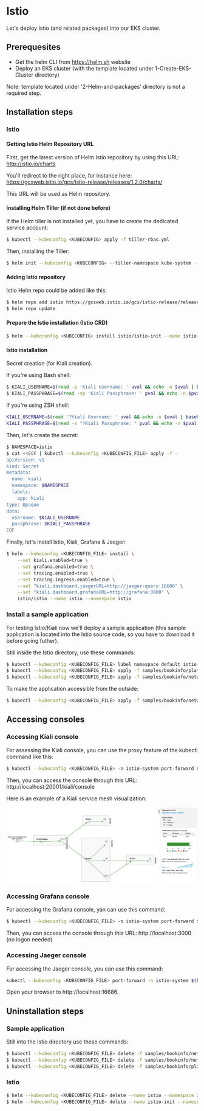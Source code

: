 # Istio

Let's deploy Istio (and related packages) into our EKS cluster.

## Prerequesites

- Get the helm CLI from https://helm.sh website
- Deploy an EKS cluster (with the template located under 1-Create-EKS-Cluster directory)

Note: template located under '2-Helm-and-packages' directory is not a required 
step.

## Installation steps

### Istio

#### Getting Istio Helm Repository URL

First, get the latest version of Helm Istio repository by using this URL:
http://istio.io/charts

You'll redirect to the right place, for instance here:
https://gcsweb.istio.io/gcs/istio-release/releases/1.2.0/charts/ 

This URL will be used as Helm repository.

#### Installing Helm Tiller (if not done before)

If the Helm tiller is not installed yet, you have to create the dedicated
service account:

```bash
$ kubectl --kubeconfig <KUBECONFIG> apply -f tiller-rbac.yml
```

Then, installing the Tiller:

```bash
$ helm init --kubeconfig <KUBECONFIG> --tiller-namespace kube-system --service-account tiller
```

#### Adding Istio repository

Istio Helm repo could be added like this:

```bash
$ helm repo add istio https://gcsweb.istio.io/gcs/istio-release/releases/1.2.0/charts/
$ helm repo update
```

#### Prepare the Istio installation (Istio CRD)

```bash
$ helm --kubeconfig <KUBECONFIG> install istio/istio-init --name istio-init --namespace istio
```

#### Istio installation 

Secret creation (for Kiali creation).

If you're using Bash shell:

```bash
$ KIALI_USERNAME=$(read -p 'Kiali Username: ' uval && echo -n $uval | base64)
$ KIALI_PASSPHRASE=$(read -sp 'Kiali Passphrase: ' pval && echo -n $pval | base64)
```

If you're using ZSH shell:
```bash
KIALI_USERNAME=$(read '?Kiali Username: ' uval && echo -n $uval | base64)
KIALI_PASSPHRASE=$(read -s "?Kiali Passphrase: " pval && echo -n $pval | base64)
```

Then, let's create the secret:

```bash
$ NAMESPACE=istio
$ cat <<EOF | kubectl --kubeconfig <KUBECONFIG_FILE> apply -f -
apiVersion: v1
kind: Secret
metadata:
  name: kiali
  namespace: $NAMESPACE
  labels:
    app: kiali
type: Opaque
data:
  username: $KIALI_USERNAME
  passphrase: $KIALI_PASSPHRASE
EOF
```

Finally, let's install Istio, Kiali, Grafana & Jaeger:

```bash
$ helm --kubeconfig <KUBECONFIG_FILE> install \
    --set kiali.enabled=true \
    --set grafana.enabled=true \
    --set tracing.enabled=true \
    --set tracing.ingress.enabled=true \
    --set "kiali.dashboard.jaegerURL=http://jaeger-query:16686" \
    --set "kiali.dashboard.grafanaURL=http://grafana:3000" \
    istio/istio --name istio --namespace istio
```

### Install a sample application

For testing Istio/Kiali now we'll deploy a sample application (this sample 
application is located into the Istio source code, so you have to download it 
before going futher).

Still inside the Istio directory, use these commands:

```bash
$ kubectl --kubeconfig <KUBECONFIG_FILE> label namespace default istio-injection=enabled
$ kubectl --kubeconfig <KUBECONFIG_FILE> apply -f samples/bookinfo/platform/kube/bookinfo.yaml
$ kubectl --kubeconfig <KUBECONFIG_FILE> apply -f samples/bookinfo/networking/destination-rule-all.yaml
```

To make the application accessible from the outside:

```bash
$ kubectl --kubeconfig <KUBECONFIG_FILE> apply -f samples/bookinfo/networking/bookinfo-gateway.yaml
```

## Accessing consoles

### Accessing Kiali console

For assessing the Kiali console, you can use the proxy feature of the kubectl command like this:

```bash
$ kubectl --kubeconfig <KUBECONFIG_FILE> -n istio-system port-forward $(kubectl --kubeconfig <KUBECONFIG_FILE> -n istio-system get pod -l app=kiali -o jsonpath='{.items[0].metadata.name}') 20001:20001
```

Then, you can access the console through this URL: http://localhost:20001/kiali/console

Here is an example of a Kiali service mesh visualization:

![versioned](images/kiali_versioned_app.png)

### Accessing Grafana console

For accessing the Grafana console, yan can use this command:

```bash
$ kubectl --kubeconfig <KUBECONFIG_FILE> -n istio-system port-forward $(kubectl --kubeconfig <KUBECONFIG_FILE> -n istio-system get pod -l app=grafana -o jsonpath='{.items[0].metadata.name}') 3000:3000 &
```

Then, you can access the console through this URL: http://localhost:3000 (no logon needed)

### Accessing Jaeger console

For accessing the Jaeger console, you can use this command:

```bash
kubectl --kubeconfig <KUBECONFIG_FILE> port-forward -n istio-system $(kubectl --kubeconfig <KUBECONFIG_FILE> get pod -n istio-system -l app=jaeger -o jsonpath='{.items[0].metadata.name}') 16686:16686
```

Open your browser to http://localhost:16686.

## Uninstallation steps

### Sample application

Still into the Istio directory use these commands:

```bash
$ kubectl --kubeconfig <KUBECONFIG_FILE> delete -f samples/bookinfo/networking/bookinfo-gateway.yaml
$ kubectl --kubeconfig <KUBECONFIG_FILE> delete -f samples/bookinfo/networking/destination-rule-all.yaml
$ kubectl --kubeconfig <KUBECONFIG_FILE> delete -f samples/bookinfo/platform/kube/bookinfo.yaml
```

### Istio

```bash
$ helm --kubeconfig <KUBECONFIG_FILE> delete --name istio --namespace istio --purge 
$ helm --kubeconfig <KUBECONFIG_FILE> delete --name istio-init --namespace istio --purge 
```
